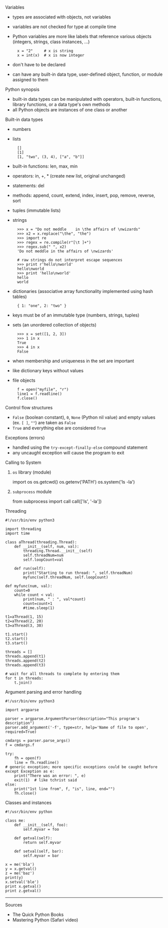 Variables

* types are associated with objects, not variables
* variables are not checked for type at compile time
* Python variables are more like labels that reference various objects
    (integers, strings, class instances, ...)

        x = "2"     # x is string
        x = int(x)  # x is now integer

* don't have to be declared
* can have any built-in data type, user-defined object, function, or module
    assigned to them

Python synopsis

* built-in data types can be manipulated with operators, built-in functions,
    library functions, or a data type's own methods
* all Python objects are instances of one class or another

Built-in data types

* numbers
* lists

        []
        [1]
        [1, "two", (3, 4), ["a", "b"]]

 * built-in functions: len, max, min
 * operators: in, +, * (create new list, original unchanged)
 * statements: del
 * methods: append, count, extend, index, insert, pop, remove, reverse, sort

* tuples (immutable lists)
* strings

        >>> x = "Do not meddle    in \the affairs of \nwizards"
        >>> x2 = x.replace("\the", "the")
        >>> import re
        >>> regex = re.compile(r"[\t ]+")
        >>> regex.sub(" ", x2)
        'Do not meddle in the affairs of \nwizards'
        
        # raw strings do not interpret escape sequences
        >>> print r'hello\nworld'
        hello\nworld
        >>> print 'hello\nworld'
        hello
        world

* dictionaries (associative array functionality implemented using hash tables)

        { 1: "one", 2: "two" }

 * keys must be of an immutable type (numbers, strings, tuples)

* sets (an unordered collection of objects)

        >>> x = set([1, 2, 3])
        >>> 1 in x
        True
        >>> 4 in x
        False

 * when membership and uniqueness in the set are important
 * like dictionary keys without values

* file objects

        f = open("myfile", "r")
        line1 = f.readline()
        f.close()

Control flow structures

* `False` (boolean constant), `0`, `None` (Python nil value) and empty values (ex. `[ ]`, `""`)
    are taken as `False`
* `True` and everything else are considered `True`

Exceptions (errors)

* handled using the `try-except-finally-else` compound statement
* any uncaught exception will cause the program to exit

Calling to System

1) `os` library (module)

    import os
    os.getcwd()
    os.getenv('PATH')
    os.system('ls -la')

2) `subprocess` module

    from subprocess import call
    call(['ls', '-la'])

Threading

    #!/usr/bin/env python3

    import threading
    import time

    class aThread(threading.Thread):
        def __init__(self, num, val):
            threading.Thread.__init__(self)
            self.threadNum=num
            self.loopCount=val

        def run(self):
            print("Starting to run thread: ", self.threadNum)
            myfunc(self.threadNum, self.loopCount)

    def myfunc(num, val):
        count=0
        while count < val:
            print(num, " : ", val*count)
            count=count+1
            #time.sleep(1)

    t1=aThread(1, 15)
    t2=aThread(2, 20)
    t3=aThread(3, 30)

    t1.start()
    t2.start()
    t3.start()

    threads = []
    threads.append(t1)
    threads.append(t2)
    threads.append(t3)

    # wait for all threads to complete by entering them
    for t in threads:
        t.join()

Argument parsing and error handling

    #!/usr/bin/env python3

    import argparse

    parser = argparse.ArgumentParser(description="This program's description")
    parser.add_argument('-f', type=str, help='Name of file to open', required=True)

    cmdargs = parser.parse_args()
    f = cmdargs.f

    try:
        fh = open(f)
        line = fh.readline()
    # generic exception; more specific exceptions could be caught before
    except Exception as e: 
        print("There was an error: ", e)
        exit(1)  # like tchrist said
    else:
        print("1st line from", f, "is", line, end="")
        fh.close()

Classes and instances

    #!/usr/bin/env python

    class me:
        def __init__(self, foo):
            self.myvar = foo

        def getval(self):
            return self.myvar

        def setval(self, bar):
            self.myvar = bar

    x = me('bla')
    y = x.getval()
    z = me('baz')
    print(y)
    x.setval('ble')
    print x.getval()
    print z.getval()

---

Sources

* The Quick Python Books
* Mastering Python (Safari video)
